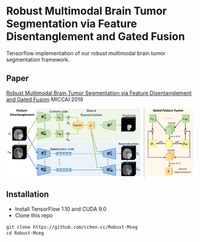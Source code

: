 # Robust Multimodal Brain Tumor Segmentation via Feature Disentanglement and Gated Fusion

Tensorflow implementation of our robust multimodal brain tumor segmentation framework. <br/>

## Paper
[Robust Multimodal Brain Tumor Segmentation via Feature Disentanglement and Gated Fusion](https://arxiv.org/abs/2002.09708) MICCAI 2019
<p align="center">
  <img src="figure/framework.png">
</p>

## Installation
* Install TensorFlow 1.10 and CUDA 9.0
* Clone this repo
```
git clone https://github.com/cchen-cc/Robust-Mseg
cd Robust-Mseg
```
